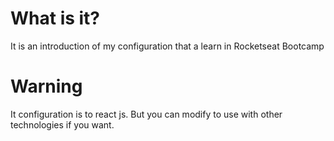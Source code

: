 # What is it?

It is an introduction of my configuration that a learn in Rocketseat Bootcamp

# Warning

It configuration is to react js. But you can modify to use with other technologies if you want.
